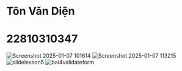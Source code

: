 # Tôn Văn Diện
# 22810310347
![Screenshot 2025-01-07 101614](https://github.com/user-attachments/assets/1dea9cb0-1f02-49e8-ae64-ed019c0b52da)
![Screenshot 2025-01-07 113215](https://github.com/user-attachments/assets/a8bf6e3d-9ce9-4424-a761-a7baf1d8312e)
![sildelesson5](https://github.com/user-attachments/assets/49c99cd9-fc00-47f8-a471-1c6354dd73c4)
![bai4validateform](https://github.com/user-attachments/assets/75eee989-8934-474c-b294-2bde53ee0345)
